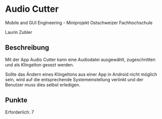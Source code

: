 # Audio Cutter
Mobile and GUI Engineering - Miniprojekt
Ostschweizer Fachhochschule

Laurin Zubler

## Beschreibung
Mit der App Audio Cutter kann eine Audiodatei ausgewählt, zugeschnitten und als Klingelton gesezt werden.

Sollte das Ändern eines Klingeltons aus einer App in Android nicht möglich sein, wird auf die entsprechende Systemeinstellung verlinkt und der Benutzer muss dies selbst erledigen.

## Punkte
Erforderlich: 7
